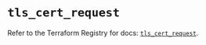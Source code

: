 # `tls_cert_request`

Refer to the Terraform Registry for docs: [`tls_cert_request`](https://registry.terraform.io/providers/hashicorp/tls/4.0.5/docs/resources/cert_request).
